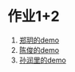 # 作业1+2
1. [郑玥的demo](U201611930/readme.md)
2. [陈俊的demo](U201611933/readme.md)
3. [孙润里的demo](U201611919/readme.md)